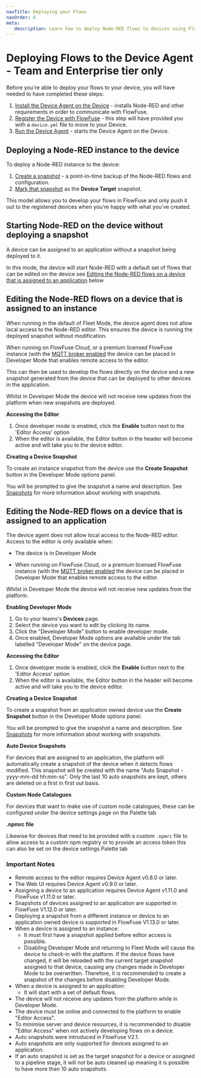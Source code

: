 ```yaml
---
navTitle: Deploying your Flows
navOrder: 6
meta:
   description: Learn how to deploy Node-RED flows to devices using FlowFuse, enabling seamless development and deployment processes.
---
```


# Deploying Flows to the Device Agent - Team and Enterprise tier only

Before you're able to deploy your flows to your device,
you will have needed to have completed these steps:

1. [Install the Device Agent on the Device](./install.md) - installs Node-RED and other requirements in order to communicate with FlowFuse.
2. [Register the Device with FlowFuse](./register.md) - this step will have provided you with a `device.yml` file to move to your Device.
3. [Run the Device Agent](./running.md) - starts the Device Agent on the Device.

## Deploying a Node-RED instance to the device

To deploy a Node-RED instance to the device:

1. [Create a snapshot](../user/snapshots.md#create-a-snapshot) - a point-in-time
backup of the Node-RED flows and configuration.
2. [Mark that snapshot](../user/snapshots.md#setting-a-device-target-snapshot) as the **Device Target** snapshot.

This model allows you to develop your flows in FlowFuse and only push it out
to the registered devices when you're happy with what you've created.

## Starting Node-RED on the device without deploying a snapshot

A device can be assigned to an application without a snapshot being deployed to it.

In this mode, the device will start Node-RED with a default set of flows that can
be edited on the device see [Editing the Node-RED flows on a device that is assigned to an application](#editing-the-node-red-flows-on-a-device-that-is-assigned-to-an-application) below

## Editing the Node-RED flows on a device that is assigned to an instance

When running in the default of Fleet Mode, the device agent does not allow local access to the 
Node-RED editor. This ensures the device is running the deployed snapshot without modification.

When running on FlowFuse Cloud, or a premium licensed FlowFuse instance (with the
[MQTT broker enabled](https://flowfuse.com/docs/install/local/#setting-up-mosquitto-(optional))
the device can be placed in Developer Mode that enables remote access to the editor. 

This can then be used to develop the flows directly on the device and a new snapshot
generated from the device that can be deployed to other devices in the application.

Whilst in Developer Mode the device will not receive new updates from the platform
when new snapshots are deployed.

**Accessing the Editor**

1. Once developer mode is enabled, click the **Enable** button next to the 'Editor Access' option
2. When the editor is available, the Editor button in the header will become active and will take you to the device editor.

**Creating a Device Snapshot**

To create an instance snapshot from the device use the **Create Snapshot** button
in the Developer Mode options panel.

You will be prompted to give the snapshot a name and description. See [Snapshots](../user/snapshots.md) for more information
about working with snapshots.

## Editing the Node-RED flows on a device that is assigned to an application

The device agent does not allow local access to the Node-RED editor. Access to the
editor is only available when:

* The device is in Developer Mode

* When running on FlowFuse Cloud, or a premium licensed FlowFuse instance (with the
[MQTT broker enabled](https://flowfuse.com/docs/install/local/#setting-up-mosquitto-(optional))
the device can be placed in Developer Mode that enables remote access to the editor.

Whilst in Developer Mode the device will not receive new updates from the platform.

**Enabling Developer Mode**

1. Go to your teams's **Devices** page.
2. Select the device you want to edit by clicking its name.
3. Click the "Developer Mode" button to enable developer mode.
4. Once enabled, Developer Mode options are available under the tab labelled "Developer Mode" on the device page.

**Accessing the Editor**

1. Once developer mode is enabled, click the **Enable** button next to the 'Editor Access' option
2. When the editor is available, the Editor button in the header will become active and will take you to the device editor.

**Creating a Device Snapshot**

To create a snapshot from an application owned device use the **Create Snapshot** button
in the Developer Mode options panel.

You will be prompted to give the snapshot a name and description. See [Snapshots](../user/snapshots.md) for more information
about working with snapshots.

**Auto Device Snapshots**

For devices that are assigned to an application, the platform will automatically create a snapshot of the device
when it detects flows modified. This snapshot will be created with the name "Auto Snapshot - yyyy-mm-dd hh:mm-ss".
Only the last 10 auto snapshots are kept, others are deleted on a first in first out basis.

**Custom Node Catalogues**

For devices that want to make use of custom node catalogues, these can be configured 
under the device settings page on the Palette tab

**.npmrc file**

Likewise for devices that need to be provided with a custom `.npmrc` file to allow access
to a custom npm registry or to provide an access token this can also be set on the device
settings Palette tab


### Important Notes

* Remote access to the editor requires Device Agent v0.8.0 or later.
* The Web UI requires Device Agent v0.9.0 or later.
* Assigning a device to an application requires Device Agent v1.11.0 and FlowFuse v1.11.0 or later.
* Snapshots of devices assigned to an application are supported in FlowFuse V1.12.0 or later.
* Deploying a snapshot from a different instance or device to an application owned device is supported in FlowFuse V1.13.0 or later.
* When a device is assigned to an instance:
    * It must first have a snapshot applied before editor access is possible.
    * Disabling Developer Mode and returning to Fleet Mode will cause the device to check-in with the platform.
    If the device flows have changed, it will be reloaded with the current target snapshot assigned to that device,
    causing any changes made in Developer Mode to be overwritten. Therefore, it is recommended to create a snapshot
    of the changes before disabling Developer Mode.
* When a device is assigned to an application:
    * It will start with a set of default flows.
* The device will not receive any updates from the platform while in Developer Mode.
* The device must be online and connected to the platform to enable "Editor Access".
* To minimise server and device resources, it is recommended to disable "Editor Access" when not actively developing flows on a device.
* Auto snapshots were introduced in FlowFuse V2.1.
* Auto snapshots are only supported for devices assigned to an application.
* If an auto snapshot is set as the target snapshot for a device or assigned to a pipeline stage, it will not be auto cleaned up meaning it is possible to have more than 10 auto snapshots.
